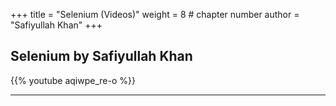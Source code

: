 +++
title = "Selenium (Videos)"
weight = 8 # chapter number
author = "Safiyullah Khan"
+++

## Selenium by Safiyullah Khan

{{% youtube aqiwpe_re-o %}}

---
